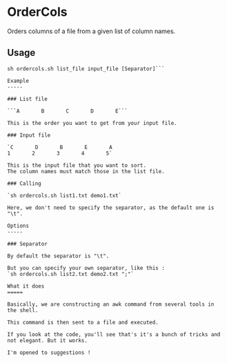 OrderCols
=========

Orders columns of a file from a given list of column names.

Usage
-----

```shell
sh ordercols.sh list_file input_file [Separator]```

Example
-----

### List file

```A       B       C       D       E```

This is the order you want to get from your input file.

### Input file

`C       D       B       E       A
1       2       3       4       5`

This is the input file that you want to sort.
The column names must match those in the list file.

### Calling

`sh ordercols.sh list1.txt demo1.txt`

Here, we don't need to specify the separator, as the default one is "\t".

Options
-----

### Separator

By default the separator is "\t".

But you can specify your own separator, like this :
`sh ordercols.sh list2.txt demo2.txt ";"`

What it does
=====

Basically, we are constructing an awk command from several tools in the shell.

This command is then sent to a file and executed.

If you look at the code, you'll see that's it's a bunch of tricks and not elegant. But it works.

I'm opened to suggestions !
